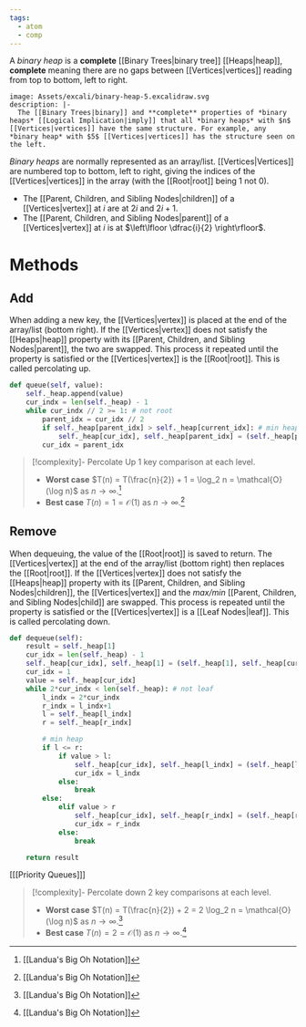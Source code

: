 ```yaml
---
tags:
  - atom
  - comp
---
```

A *binary heap* is a **complete** [[Binary Trees|binary tree]] [[Heaps|heap]], **complete** meaning there are no gaps between [[Vertices|vertices]] reading from top to bottom, left to right.
```avatar
image: Assets/excali/binary-heap-5.excalidraw.svg
description: |-
  The [[Binary Trees|binary]] and **complete** properties of *binary heaps* [[Logical Implication|imply]] that all *binary heaps* with $n$ [[Vertices|vertices]] have the same structure. For example, any *binary heap* with $5$ [[Vertices|vertices]] has the structure seen on the left. 
```
*Binary heaps* are normally represented as an array/list. [[Vertices|Vertices]] are numbered top to bottom, left to right, giving the indices of the [[Vertices|vertices]] in the array (with the [[Root|root]] being 1 not 0).

- The [[Parent, Children, and Sibling Nodes|children]] of a [[Vertices|vertex]] at $i$ are at $2i$ and $2i+1$.
- The [[Parent, Children, and Sibling Nodes|parent]] of a [[Vertices|vertex]] at $i$ is at $\left\lfloor \dfrac{i}{2} \right\rfloor$.
# Methods
## Add
When adding a new key, the [[Vertices|vertex]] is placed at the end of the array/list (bottom right). If the [[Vertices|vertex]] does not satisfy the [[Heaps|heap]] property with its [[Parent, Children, and Sibling Nodes|parent]], the two are swapped. This process it repeated until the property is satisfied or the [[Vertices|vertex]] is the [[Root|root]]. This is called percolating up.
```python
def queue(self, value):
	self._heap.append(value)
	cur_indx = len(self._heap) - 1
	while cur_indx // 2 >= 1: # not root
		parent_idx = cur_idx // 2
		if self._heap[parent_idx] > self._heap[current_idx]: # min heap
			self._heap[cur_idx], self._heap[parent_idx] = (self._heap[parent_idx], self._heap[cur_idx])
		cur_idx = parent_idx
```
> [!complexity]- Percolate Up
> 1 key comparison at each level.
> - **Worst case** $T(n) = T(\frac{n}{2}) + 1 =  \log_2 n = \mathcal{O}(\log n)$ as $n\to \infty$.[^1]
> - **Best case** $T(n) = 1 = \mathcal{O}(1)$ as $n\to \infty$.[^1]
## Remove
When dequeuing, the value of the [[Root|root]] is saved to return. The [[Vertices|vertex]] at the end of the array/list (bottom right) then replaces the [[Root|root]]. If the [[Vertices|vertex]] does not satisfy the [[Heaps|heap]] property with its [[Parent, Children, and Sibling Nodes|children]], the [[Vertices|vertex]] and the *max/min* [[Parent, Children, and Sibling Nodes|child]] are swapped. This process is repeated until the property is satisfied or the [[Vertices|vertex]] is a [[Leaf Nodes|leaf]]. This is called percolating down.
```python
def dequeue(self):
	result = self._heap[1]
	cur_idx = len(self._heap) - 1
	self._heap[cur_idx], self._heap[1] = (self._heap[1], self._heap[cur_idx])
	cur_idx = 1
	value = self._heap[cur_idx]
	while 2*cur_indx < len(self._heap): # not leaf
		l_indx = 2*cur_indx
		r_indx = l_indx+1
		l = self._heap[l_indx]
		r = self._heap[r_indx]

		# min heap
		if l <= r:
			if value > l: 
				self._heap[cur_idx], self._heap[l_indx] = (self._heap[l_indx], self._heap[cur_idx])
				cur_idx = l_indx
			else:
				break
		else:
			elif value > r
				self._heap[cur_idx], self._heap[r_indx] = (self._heap[r_indx], self._heap[cur_idx])
				cur_idx = r_indx
			else:
				break

	return result
```

\[[[Priority Queues]]\]
> [!complexity]- Percolate down
> 2 key comparisons at each level.
> - **Worst case** $T(n) = T(\frac{n}{2}) + 2 =  2 \log_2 n = \mathcal{O}(\log n)$ as $n\to \infty$.[^1]
> - **Best case** $T(n) = 2 = \mathcal{O}(1)$ as $n\to \infty$.[^1]

[^1]: [[Landua's Big Oh Notation]]